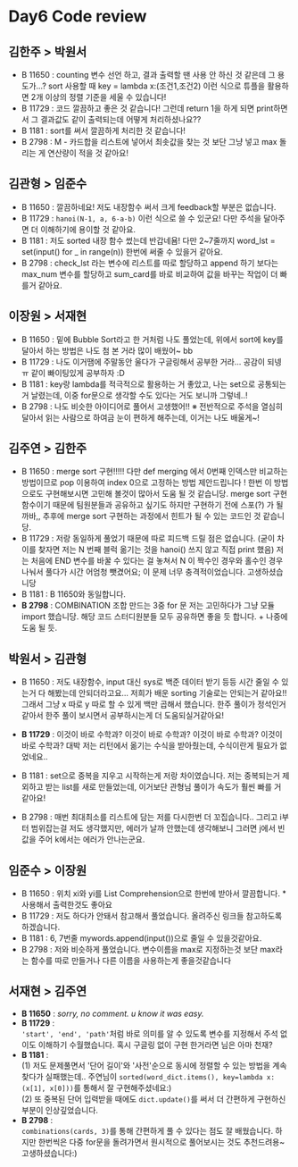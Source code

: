 # Day6 Code review

## 김한주 > 박원서
- B 11650 : counting 변수 선언 하고, 결과 출력할 땐 사용 안 하신 것 같은데 그 용도가...? sort 사용할 때 key = lambda x:(조건1,조건2) 이런 식으로 튜플을 활용하면 2개 이상의 정렬 기준을 세울 수 있습니다!
- B 11729 : 코드 깔끔하고 좋은 것 같습니다! 그런데 return 1을 하게 되면 print하면서 그 결과값도 같이 출력되는데 어떻게 처리하셨나요??
- B 1181 : sort를 써서 깔끔하게 처리한 것 같습니다!
- B 2798 : M - 카드합을 리스트에 넣어서 최솟값을 찾는 것 보단 그냥 넣고 max 돌리는 게 연산량이 적을 것 같아요!

## 김관형 > 임준수
- B 11650 : 깔끔하네요! 저도 내장함수 써서 크게 feedback할 부분은 없습니다.
- B 11729 : `hanoi(N-1, a, 6-a-b)` 이런 식으로 쓸 수 있군요! 다만 주석을 달아주면 더 이해하기에 용이할 것 같아요.
- B 1181 : 저도 sorted 내장 함수 썼는데 반갑네욤! 다만 2~7줄까지 word_lst = set(input() for _ in range(n)) 한번에 써줄 수 있을거 같아요.
- B 2798 : check_lst 라는 변수에 리스트를 따로 할당하고 append 하기 보다는 max_num 변수를 할당하고 sum_card를 바로 비교하여 값을 바꾸는 작업이 더 빠를거 같아요.

## 이장원 > 서재현
- B 11650 : 밑에 Bubble Sort라고 한 거처럼 나도 풀었는데, 위에서 sort에 key를 달아서 하는 방법은 나도 첨 본 거라 많이 배웠어~ bb
- B 11729 : 나도 이거땜에 주말동안 울다가 구글링해서 공부한 거라... 공감이 되넹 ㅠ 같이 빠이팅있게 공부하자 :D
- B 1181 : key랑 lambda를 적극적으로 활용하는 거 좋았고, 나는 set으로 공통되는 거 날렸는데, 이중 for문으로 생각할 수도 있다는 거도 보니까 그렇네..!
- B 2798 : 나도 비슷한 아이디어로 풀어서 고생했어!!
※ 전반적으로 주석을 열심히 달아서 읽는 사람으로 하여금 눈이 편하게 해주는데, 이거는 나도 배울게~!

## 김주연 > 김한주
- B 11650 : merge sort 구현!!!!! 다만 def merging 에서 0번째 인덱스만 비교하는 방법이므로 pop 이용하여 index 0으로 고정하는 방법 제안드립니다 ! 한번 이 방법으로도 구현해보시면 고민해 볼것이 많아서 도움 될 것 같습니당. merge sort 구현 함수이기 때문에 팀원분들과 공유하고 싶기도 하지만 구현하기 전에 스포(?) 가 될까바,, 추후에 merge sort 구현하는 과정에서 힌트가 될 수 있는 코드인 것 같습니당.
- B 11729 : 저랑 동일하게 풀었기 때문에 따로 피드백 드릴 점은 없습니다. (굳이 차이를 찾자면 저는 N 번째 블럭 옮기는 것을 hanoi() 쓰지 않고 직접 print 했음) 저는 처음에 END 변수를 바꿀 수 있다는 걸 놓쳐서 N 이 짝수인 경우와 홀수인 경우 나눠서 풀다가 시간 어엄청 뺏겼어요; 이 문제 너무 충격적이었습니다. 고생하셨습니당
- B 1181 : B 11650와 동일합니다. 
- **B 2798** : COMBINATION 조합 만드는 3중 for 문 저는 고민하다가 그냥 모듈 import 했습니당. 해당 코드 스터디원분들 모두 공유하면 좋을 듯 합니다. + 나중에 도움 될 듯.

## 박원서 > 김관형
- B 11650 : 저도 내장함수, input 대신 sys로 백준 데이터 받기 등등 시간 줄일 수 있는거 다 해봤는데 안되더라고요... 저희가 배운 sorting 기술로는 안되는거 같아요!! 그래서 그냥 x 따로 y 따로 할 수 있게 백만 곱해서 했습니다. 한주 풀이가 정석인거 같아서 한주 풀이 보시면서 공부하시는게 더 도움되실거같아요!

- **B 11729** : 이것이 바로 수학과? 이것이 바로 수학과? 이것이 바로 수학과? 이것이 바로 수학과? 대박 저는 리턴에서 옮기는 수식을 받아줬는데, 수식이란게 필요가 없었네요..
- B 1181 : set으로 중복을 지우고 시작하는게 저랑 차이였습니다. 저는 중복되는거 제외하고 받는 list를 새로 만들었는데, 이거보단 관형님 풀이가 속도가 훨씬 빠를 거 같아요!
- B 2798 : 매번 최대최소를 리스트에 담는 저를 다시한번 더 꼬집습니다.. 그리고 i부터 범위잡는걸 저도 생각했지만, 에러가 날까 안했는데 생각해보니 그러면 j에서 빈값을 주어 k에서는 에러가 안나는군요.

## 임준수 > 이장원
- B 11650 : 위치 xi와 yi를 List  Comprehension으로 한번에 받아서 깔끔합니다. *사용해서 출력한것도 좋아요
- B 11729 : 저도 하다가 안돼서 참고해서 풀었습니다. 올려주신 링크들 참고하도록 하겠습니다.
- B 1181 : 6, 7번줄 mywords.append(input())으로 줄일 수 있을것같아요.
- B 2798 : 저와 비슷하게 풀었습니다. 변수이름을 max로 지정하는것 보단 max라는 함수를 따로 만들거나 다른 이름을 사용하는게 좋을것같습니다

## 서재현 > 김주연
- **B 11650** : *sorry, no comment. u know it was easy.*
- **B 11729** : <br> `'start', 'end', 'path'`처럼 바로 의미를 알 수 있도록 변수를 지정해서 주석 없이도 이해하기 수월했습니다. 혹시 구글링 없이 구현 한거라면 님은 아마 천재?
- **B 1181** : <br> (1) 저도 문제풀면서 '단어 길이'와 '사전'순으로 동시에 정렬할 수 있는 방법을 계속 찾다가 실패했는데.. 주연님이 `sorted(word_dict.items(), key=lambda x: (x[1], x[0]))`를 통해서 잘 구현해주셨네요:)  <br> (2) 또 중복된 단어 입력받을 때에도 `dict.update()`를 써서 더 간편하게 구현하신 부분이 인상깊었습니다.
- **B 2798** : <br> `combinations(cards, 3)`를 통해 간편하게 풀 수 있다는 점도 잘 배웠습니다. 하지만 한번씩은 다중 for문을 돌려가면서 원시적으로 풀어보시는 것도 추천드려용~ 고생하셨습니다:)
